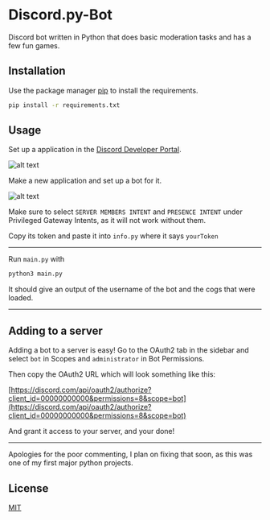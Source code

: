 # Discord.py-Bot

Discord bot written in Python that does basic moderation tasks and has a few fun games.

## Installation

Use the package manager [pip](https://pip.pypa.io/en/stable/) to install the requirements.

```bash
pip install -r requirements.txt
```

## Usage

Set up a application in the [Discord Developer Portal](https://discord.com/developers/applications).

![alt text](https://i.imgur.com/yKzUBU2.png)

Make a new application and set up a bot for it.

![alt text](https://i.imgur.com/jflJYrY.png)

Make sure to select `SERVER MEMBERS INTENT` and `PRESENCE INTENT` under Privileged Gateway Intents, as it will not work without them.

Copy its token and paste it into `info.py` where it says `yourToken`

---

Run `main.py` with 
```bash
python3 main.py
```
It should give an output of the username of the bot and the cogs that were loaded.

---

## Adding to a server

Adding a bot to a server is easy!
Go to the OAuth2 tab in the sidebar and select `bot` in Scopes and `administrator` in Bot Permissions.

Then copy the OAuth2 URL which will look something like this:

[https://discord.com/api/oauth2/authorize?client_id=00000000000&permissions=8&scope=bot](https://discord.com/api/oauth2/authorize?client_id=00000000000&permissions=8&scope=bot)

And grant it access to your server, and your done!

---

Apologies for the poor commenting, I plan on fixing that soon, as this was one of my first major python projects.

## License
[MIT](https://choosealicense.com/licenses/mit/)
